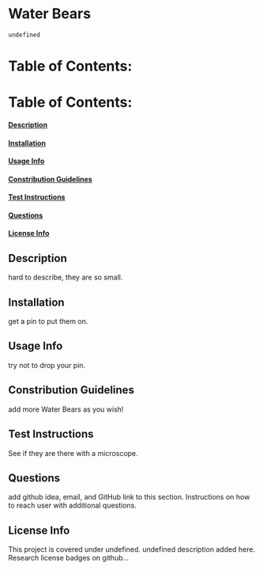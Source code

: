 # Water Bears
    undefined
# Table of Contents:
# Table of Contents:<br>
#### [Description](https://github.com/archonology/Pro-Readme-Generator/blob/main/README.md#description)<br>
#### [Installation](https://github.com/archonology/Pro-Readme-Generator/blob/main/README.md#installation)<br>
#### [Usage Info](https://github.com/archonology/Pro-Readme-Generator/blob/main/README.md#usage-info)<br>
#### [Constribution Guidelines](https://github.com/archonology/Pro-Readme-Generator/blob/main/README.md#constribution-guidelines)<br>
#### [Test Instructions](https://github.com/archonology/Pro-Readme-Generator/blob/main/README.md#test-instructions)<br>
#### [Questions](https://github.com/archonology/Pro-Readme-Generator/blob/main/README.md#questions)<br>
#### [License Info](https://github.com/archonology/Pro-Readme-Generator/blob/main/README.md#license-info)<br>

## <h2 id="descript">Description</h2>
hard to describe, they are so small.
    
## <h2 id="install">Installation</h2>
get a pin to put them on.

## <h2 id="usage">Usage Info</h2>
try not to drop your pin.

## <h2 id="contrib">Constribution Guidelines</h2>
add more Water Bears as you wish!

## <h2 id="test">Test Instructions</h2>
See if they are there with a microscope.

## <h2 id="quests">Questions</h2>
add github idea, email, and GitHub link to this section. Instructions on how to reach user with additional questions.
    
### <h2 id="license">License Info</h2>
This project is covered under undefined. undefined description added here. Research license badges on github...
